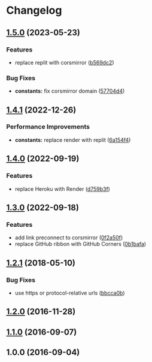 # Changelog

## [1.5.0](https://github.com/remarkablemark/npm-package-name-checker/compare/v1.4.1...v1.5.0) (2023-05-23)


### Features

* replace replit with corsmirror ([b569dc2](https://github.com/remarkablemark/npm-package-name-checker/commit/b569dc20aa37f7e183189c5ec02f43af335410f1))


### Bug Fixes

* **constants:** fix corsmirror domain ([57704d4](https://github.com/remarkablemark/npm-package-name-checker/commit/57704d4bdb9addf78aca81af75ef7a45dac59651))

## [1.4.1](https://github.com/remarkablemark/npm-package-name-checker/compare/v1.4.0...v1.4.1) (2022-12-26)


### Performance Improvements

* **constants:** replace render with replit ([6a154f4](https://github.com/remarkablemark/npm-package-name-checker/commit/6a154f4bc79a415f3286abc6e6501304dcffc8b1))

## [1.4.0](https://github.com/remarkablemark/npm-package-name-checker/compare/v1.3.0...v1.4.0) (2022-09-19)


### Features

* replace Heroku with Render ([d759b3f](https://github.com/remarkablemark/npm-package-name-checker/commit/d759b3ff28b569c973b45d95cb09fa1dcdd3acd6))

## [1.3.0](https://github.com/remarkablemark/npm-package-name-checker/compare/v1.2.1...v1.3.0) (2022-09-18)

### Features

- add link preconnect to corsmirror ([0f2a50f](https://github.com/remarkablemark/npm-package-name-checker/commit/0f2a50f2a2e18fb8fc196867a53f2bc19a0661ff))
- replace GitHub ribbon with GitHub Corners ([0b1bafa](https://github.com/remarkablemark/npm-package-name-checker/commit/0b1bafabfbf9de52a255356275a544849883b9d0))

## [1.2.1](https://github.com/remarkablemark/npm-package-name-checker/compare/v1.2.0...v1.2.1) (2018-05-10)

### Bug Fixes

- use https or protocol-relative urls ([bbcca0b](https://github.com/remarkablemark/npm-package-name-checker/commit/bbcca0b02cb532c38f5ab08df1cda243e8a08c75))

## [1.2.0](https://github.com/remarkablemark/npm-package-name-checker/compare/v1.1.0...v1.2.0) (2016-11-28)

## [1.1.0](https://github.com/remarkablemark/npm-package-name-checker/compare/v1.0.0...v1.1.0) (2016-09-07)

## 1.0.0 (2016-09-04)
